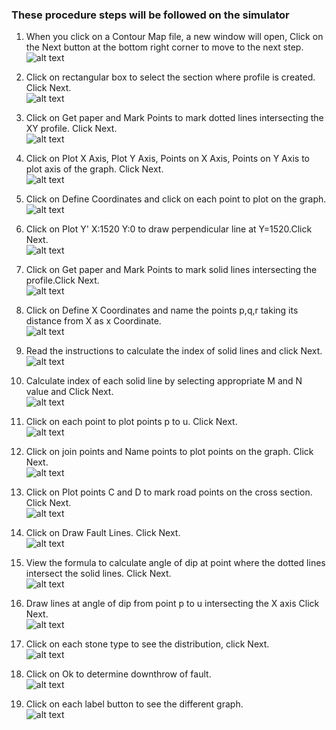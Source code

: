 ### These procedure steps will be followed on the simulator

1. When you click on a Contour Map file, a new window will open, Click on the Next button at the bottom right corner to move to the next step.<br>
![alt text](images/map5_1.PNG)<br>

2. Click on rectangular box to select the section where profile is created. Click Next.<br>
![alt text](images/map5_2.png)<br>

3. Click on Get paper and Mark Points to mark dotted lines intersecting the XY profile. Click Next.<br>
![alt text](images/map5_3.PNG)<br>

4. Click on Plot X Axis, Plot Y Axis, Points on X Axis, Points on Y Axis to plot axis of the graph. Click Next.<br>
![alt text](images/map5_4.PNG)<br>

5. Click on Define Coordinates and click on each point to plot on the graph.<br>
![alt text](images/map5_5.PNG)<br>

6. Click on Plot Y' X:1520 Y:0 to draw perpendicular line at Y=1520.Click Next.<br>
![alt text](images/map5_6.PNG)<br>

7. Click on Get paper and Mark Points to mark solid lines intersecting the profile.Click Next.<br>
![alt text](images/map5_7.PNG)<br>

8. Click on Define X Coordinates and name the points p,q,r taking its distance from X as x Coordinate.<br>
![alt text](images/map5_8.PNG)<br>

9. Read the instructions to calculate the index of solid lines and click Next.<br>
![alt text](images/map5_9.PNG)<br>

10. Calculate index of each solid line by selecting appropriate M and N value and Click Next.<br>
![alt text](images/map5_10.PNG)<br>

11. Click on each point to plot points p to u. Click Next.<br>
![alt text](images/map5_11.PNG)<br>

12. Click on join points and Name points to plot points on the graph. Click Next.<br>
![alt text](images/map5_12.PNG)<br>

13. Click on Plot points C and D to mark road points on the cross section. Click Next.<br>
![alt text](images/map5_13.PNG)<br>

14. Click on Draw Fault Lines. Click Next.<br>
![alt text](images/map5_14.PNG)<br>

15. View the formula to calculate angle of dip at point where the dotted lines intersect the solid lines. Click Next.<br>
![alt text](images/map5_15.PNG)<br>

16. Draw lines at angle of dip from point p to u intersecting the X axis Click Next.<br>
![alt text](images/map5_16.PNG)<br>

17. Click on each stone type to see the distribution, click Next.<br>
![alt text](images/map5_17.PNG)<br>

18. Click on Ok to determine downthrow of fault.<br>
![alt text](images/map5_18.PNG)<br>

19. Click on each label button to see the different graph.<br>
![alt text](images/map5_19.PNG)<br>
